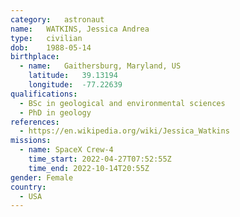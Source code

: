 ```yaml
---
category:	astronaut
name:	WATKINS, Jessica Andrea
type:	civilian
dob:	1988-05-14
birthplace:
  - name:	Gaithersburg, Maryland, US
    latitude:	39.13194
    longitude:	-77.22639
qualifications:
  - BSc in geological and environmental sciences
  - PhD in geology
references:
  - https://en.wikipedia.org/wiki/Jessica_Watkins
missions:
  - name: SpaceX Crew-4
    time_start:	2022-04-27T07:52:55Z
	time_end: 2022-10-14T20:55Z
gender:	Female
country:
  - USA
---
```

